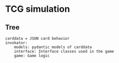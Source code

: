 # TCG simulation


## Tree
```
carddata = JSON card behavior
invokator:
    models: pydantic models of carddata
    interface: Interface classes used in the game
    game: Game logic
```